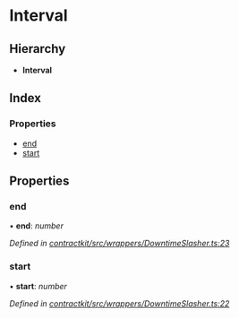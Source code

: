 # Interval

## Hierarchy

* **Interval**

## Index

### Properties

* [end]()
* [start]()

## Properties

### end

• **end**: _number_

_Defined in_ [_contractkit/src/wrappers/DowntimeSlasher.ts:23_](https://github.com/celo-org/celo-monorepo/blob/master/packages/sdk/contractkit/src/wrappers/DowntimeSlasher.ts#L23)

### start

• **start**: _number_

_Defined in_ [_contractkit/src/wrappers/DowntimeSlasher.ts:22_](https://github.com/celo-org/celo-monorepo/blob/master/packages/sdk/contractkit/src/wrappers/DowntimeSlasher.ts#L22)

